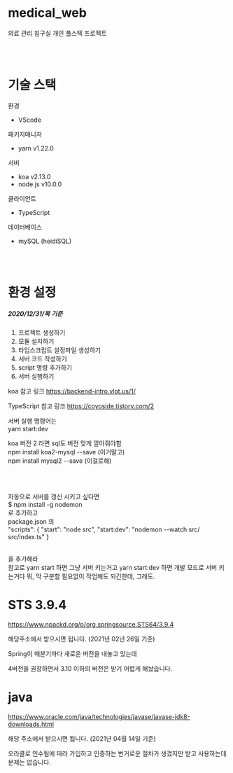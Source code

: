 # medical_web

의료 관리 침구실 개인 풀스텍 프로젝트

<br><br>

# 기술 스택

환경
- VScode

패키지매니저
- yarn v1.22.0

서버
- koa v2.13.0
- node.js v10.0.0

클라이언트
- TypeScript

데이터베이스
- mySQL (heidiSQL)


<br><br>

# 환경 설정

##### 2020/12/31/목 기준

1. 프로젝트 생성하기
2. 모듈 설치하기
3. 타입스크립트 설정파일 생성하기
4. 서버 코드 작성하기
5. script 명령 추가하기
6. 서버 실행하기

koa 참고 링크
https://backend-intro.vlpt.us/1/

TypeScript 참고 링크
https://coyoside.tistory.com/2



서버 실행 명령어는 <br> 
yarn start:dev


koa 버전 2 라면 sql도 버전 맞게 깔아줘야함 <br> 
npm install koa2-mysql --save (이거말고) <br>
npm install mysql2 --save (이걸로해)

<br><br>

자동으로 서버를 갱신 시키고 싶다면 <br>
$ npm install -g nodemon <br>
로 추가하고 <br>
package.json 의 <br>
  "scripts": {
    "start": "node src",
    "start:dev": "nodemon --watch src/ src/index.ts"
  }
  
  <br> 을 추가해라
<br>
참고로 yarn start 하면 그냥 서버 키는거고 yarn start:dev 하면 개발 모드로 서버 키는거다 뭐, 막 구분할 필요없이 작업해도 되긴한데, 그래도.



# STS 3.9.4

https://www.npackd.org/p/org.springsource.STS64/3.9.4

해당주소에서 받으시면 됩니다. (2021년 02년 26일 기준)

Spring이 매분기마다 새로운 버전을 내놓고 있는데

4버전을 권장하면서 3.10 이하의 버전은 받기 어렵게 해놨습니다.




# java

https://www.oracle.com/java/technologies/javase/javase-jdk8-downloads.html

해당 주소에서 받으시면 됩니다. (2021년 04월 14일 기준)

오라클로 인수됨에 따라 가입하고 인증하는 번거로운 절차가 생겼지만 받고 사용하는데 문제는 없습니다.
